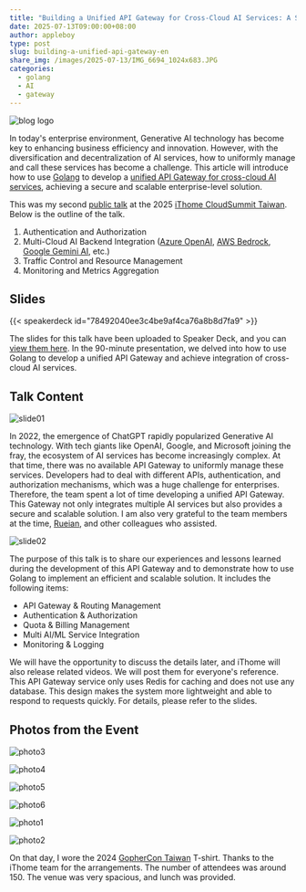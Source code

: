 ```yaml
---
title: "Building a Unified API Gateway for Cross-Cloud AI Services: A Secure and Scalable Enterprise Solution"
date: 2025-07-13T09:00:00+08:00
author: appleboy
type: post
slug: building-a-unified-api-gateway-en
share_img: /images/2025-07-13/IMG_6694_1024x683.JPG
categories:
  - golang
  - AI
  - gateway
---
```


![blog logo](/images/2025-07-13/IMG_6694_1024x683.JPG)

In today's enterprise environment, Generative AI technology has become key to enhancing business efficiency and innovation. However, with the diversification and decentralization of AI services, how to uniformly manage and call these services has become a challenge. This article will introduce how to use [Golang][1] to develop a [unified API Gateway for cross-cloud AI services][3], achieving a secure and scalable enterprise-level solution.

This was my second [public talk][3] at the 2025 [iThome CloudSummit Taiwan][2]. Below is the outline of the talk.

1. Authentication and Authorization
2. Multi-Cloud AI Backend Integration ([Azure OpenAI][4], [AWS Bedrock][5], [Google Gemini AI][6], etc.)
3. Traffic Control and Resource Management
4. Monitoring and Metrics Aggregation

[1]: https://go.dev/
[2]: https://cloudsummit.ithome.com.tw/2025/
[3]: https://cloudsummit.ithome.com.tw/2025/session-page/3684
[4]: https://azure.microsoft.com/en-us/products/ai-services/openai-service
[5]: https://aws.amazon.com/bedrock/
[6]: https://cloud.google.com/products/gemini

<!--more-->

## Slides

{{< speakerdeck id="78492040ee3c4be9af4ca76a8b8d7fa9" >}}

The slides for this talk have been uploaded to Speaker Deck, and you can [view them here](https://speakerdeck.com/appleboy/building-a-unified-api-gateway-for-secure-and-scalable-cross-cloud-ai-service). In the 90-minute presentation, we delved into how to use Golang to develop a unified API Gateway and achieve integration of cross-cloud AI services.

## Talk Content

![slide01](/images/2025-07-13/slide01.png)

In 2022, the emergence of ChatGPT rapidly popularized Generative AI technology. With tech giants like OpenAI, Google, and Microsoft joining the fray, the ecosystem of AI services has become increasingly complex. At that time, there was no available API Gateway to uniformly manage these services. Developers had to deal with different APIs, authentication, and authorization mechanisms, which was a huge challenge for enterprises. Therefore, the team spent a lot of time developing a unified API Gateway. This Gateway not only integrates multiple AI services but also provides a secure and scalable solution. I am also very grateful to the team members at the time, [Rueian](https://github.com/rueian), and other colleagues who assisted.

![slide02](/images/2025-07-13/slide02.png)

The purpose of this talk is to share our experiences and lessons learned during the development of this API Gateway and to demonstrate how to use Golang to implement an efficient and scalable solution. It includes the following items:

- API Gateway & Routing Management
- Authentication & Authorization
- Quota & Billing Management
- Multi AI/ML Service Integration
- Monitoring & Logging

We will have the opportunity to discuss the details later, and iThome will also release related videos. We will post them for everyone's reference. This API Gateway service only uses Redis for caching and does not use any database. This design makes the system more lightweight and able to respond to requests quickly. For details, please refer to the slides.

## Photos from the Event

![photo3](/images/2025-07-13/IMG_6694_1024x683.JPG)

![photo4](/images/2025-07-13/IMG_6695_1024x683.JPG)

![photo5](/images/2025-07-13/IMG_6696_1024x683.JPG)

![photo6](/images/2025-07-13/IMG_6697_1024x683.JPG)

![photo1](/images/2025-07-13/IMG_6687_1024x683.JPG)

![photo2](/images/2025-07-13/IMG_6690_1024x683.JPG)

On that day, I wore the 2024 [GopherCon Taiwan](https://gopherday.golang.tw/2024/en) T-shirt. Thanks to the iThome team for the arrangements. The number of attendees was around 150. The venue was very spacious, and lunch was provided.
